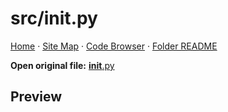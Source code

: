 # src/__init__.py

[Home](../../index.md) · [Site Map](../../site-map.md) · [Code Browser](../../code-browser.md) · [Folder README](../../../src/README.md)

**Open original file:** [__init__.py](../../../src/__init__.py)

## Preview

```python

```
